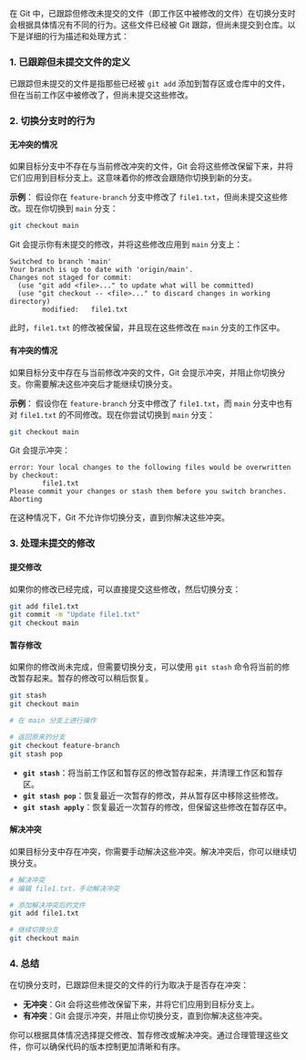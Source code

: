 在 Git 中，已跟踪但修改未提交的文件（即工作区中被修改的文件）在切换分支时会根据具体情况有不同的行为。这些文件已经被 Git 跟踪，但尚未提交到仓库。以下是详细的行为描述和处理方式：

### 1. **已跟踪但未提交文件的定义**

已跟踪但未提交的文件是指那些已经被 `git add` 添加到暂存区或仓库中的文件，但在当前工作区中被修改了，但尚未提交这些修改。

### 2. **切换分支时的行为**

#### **无冲突的情况**

如果目标分支中不存在与当前修改冲突的文件，Git 会将这些修改保留下来，并将它们应用到目标分支上。这意味着你的修改会跟随你切换到新的分支。

**示例**：
假设你在 `feature-branch` 分支中修改了 `file1.txt`，但尚未提交这些修改。现在你切换到 `main` 分支：

```bash
git checkout main
```

Git 会提示你有未提交的修改，并将这些修改应用到 `main` 分支上：

```
Switched to branch 'main'
Your branch is up to date with 'origin/main'.
Changes not staged for commit:
  (use "git add <file>..." to update what will be committed)
  (use "git checkout -- <file>..." to discard changes in working directory)
        modified:   file1.txt
```

此时，`file1.txt` 的修改被保留，并且现在这些修改在 `main` 分支的工作区中。

#### **有冲突的情况**

如果目标分支中存在与当前修改冲突的文件，Git 会提示冲突，并阻止你切换分支。你需要解决这些冲突后才能继续切换分支。

**示例**：
假设你在 `feature-branch` 分支中修改了 `file1.txt`，而 `main` 分支中也有对 `file1.txt` 的不同修改。现在你尝试切换到 `main` 分支：

```bash
git checkout main
```

Git 会提示冲突：

```
error: Your local changes to the following files would be overwritten by checkout:
        file1.txt
Please commit your changes or stash them before you switch branches.
Aborting
```

在这种情况下，Git 不允许你切换分支，直到你解决这些冲突。

### 3. **处理未提交的修改**

#### **提交修改**

如果你的修改已经完成，可以直接提交这些修改，然后切换分支：

```bash
git add file1.txt
git commit -m "Update file1.txt"
git checkout main
```

#### **暂存修改**

如果你的修改尚未完成，但需要切换分支，可以使用 `git stash` 命令将当前的修改暂存起来。暂存的修改可以稍后恢复。

```bash
git stash
git checkout main

# 在 main 分支上进行操作

# 返回原来的分支
git checkout feature-branch
git stash pop
```

- **`git stash`**：将当前工作区和暂存区的修改暂存起来，并清理工作区和暂存区。
- **`git stash pop`**：恢复最近一次暂存的修改，并从暂存区中移除这些修改。
- **`git stash apply`**：恢复最近一次暂存的修改，但保留这些修改在暂存区中。

#### **解决冲突**

如果目标分支中存在冲突，你需要手动解决这些冲突。解决冲突后，你可以继续切换分支。

```bash
# 解决冲突
# 编辑 file1.txt，手动解决冲突

# 添加解决冲突后的文件
git add file1.txt

# 继续切换分支
git checkout main
```

### 4. **总结**

在切换分支时，已跟踪但未提交的文件的行为取决于是否存在冲突：

- **无冲突**：Git 会将这些修改保留下来，并将它们应用到目标分支上。
- **有冲突**：Git 会提示冲突，并阻止你切换分支，直到你解决这些冲突。

你可以根据具体情况选择提交修改、暂存修改或解决冲突。通过合理管理这些文件，你可以确保代码的版本控制更加清晰和有序。
